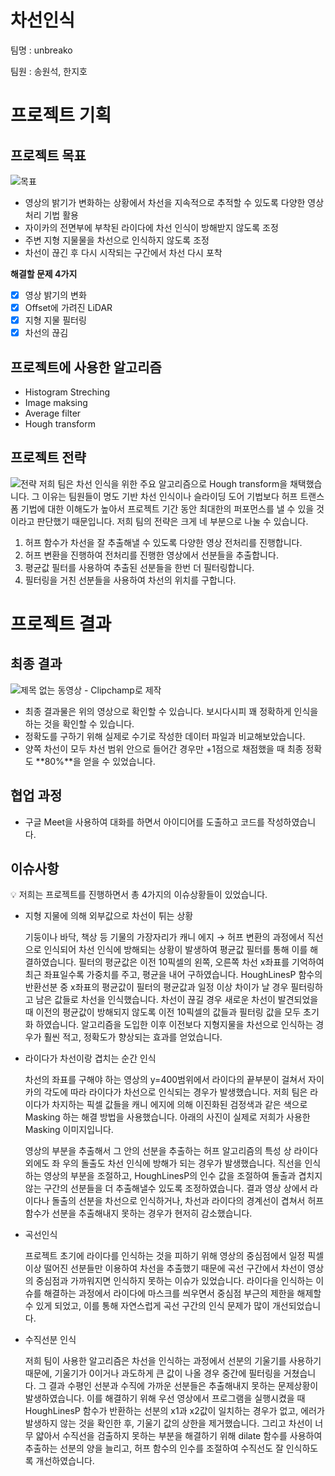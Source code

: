# 차선인식 

<aside>
팀명 : unbreako

팀원 : 송원석, 한지호

</aside>

# 프로젝트 기획

## 프로젝트 목표
![목표](https://user-images.githubusercontent.com/62413303/208063032-e54a02da-de23-4323-a8ef-295289dfe1ef.png)

- 영상의 밝기가 변화하는 상황에서 차선을 지속적으로 추적할 수 있도록 다양한 영상처리 기법 활용
- 자이카의 전면부에 부착된 라이다에 차선 인식이 방해받지 않도록 조정
- 주변 지형 지물물을 차선으로 인식하지 않도록 조정
- 차선이 끊긴 후 다시 시작되는 구간에서 차선 다시 포착

**해결할 문제 4가지**

- [x]  영상 밝기의 변화
- [x]  Offset에 가려진 LiDAR
- [x]  지형 지물 필터링
- [x]  차선의 끊김

## 프로젝트에 사용한 알고리즘

- Histogram Streching
- Image maksing
- Average filter
- Hough transform

## 프로젝트 전략
![전략](https://user-images.githubusercontent.com/62413303/208063059-b5a4ebc8-0c37-43c1-8da5-8d25e3bb5f48.png)
 저희 팀은 차선 인식을 위한 주요 알고리즘으로 Hough transform을 채택했습니다. 그 이유는 팀원들이 명도 기반 차선 인식이나 슬라이딩 도어 기법보다 허프 트랜스폼 기법에 대한 이해도가 높아서 프로젝트 기간 동안 최대한의 퍼포먼스를 낼 수 있을 것이라고 판단했기 때문입니다.
  저희 팀의 전략은 크게 네 부분으로 나눌 수 있습니다.

   1. 허프 함수가 차선을 잘 추출해낼 수 있도록 다양한 영상 전처리를 진행합니다.
   2. 허프 변환을 진행하여 전처리를 진행한 영상에서 선분들을 추출합니다.
   3. 평균값 필터를 사용하여 추출된 선분들을 한번 더 필터링합니다.
   4. 필터링을 거친 선분들을 사용하여 차선의 위치를 구합니다.

# 프로젝트 결과

## 최종 결과
![제목 없는 동영상 - Clipchamp로 제작](https://user-images.githubusercontent.com/62413303/208063504-e9f27185-966c-4083-b30d-ae253acc28ee.gif)
- 최종 결과물은 위의 영상으로 확인할 수 있습니다. 보시다시피 꽤 정확하게 인식을 하는 것을 확인할 수 있습니다.
- 정확도를 구하기 위해 실제로 수기로 작성한 데이터 파일과 비교해보았습니다.
- 양쪽 차선이 모두 차선 범위 안으로 들어간 경우만 +1점으로 채점했을 때 최종 정확도 **80%**을 얻을 수 있었습니다.

## 협업 과정

- 구글 Meet을 사용하여 대화를 하면서 아이디어를 도출하고 코드를 작성하였습니다.

## 이슈사항

<aside>
💡 저희는 프로젝트를 진행하면서 총 4가지의 이슈상황들이 있었습니다.

</aside>

- 지형 지물에 의해 외부값으로 차선이 튀는 상황

    기둥이나 바닥, 책상 등 기물의 가장자리가 캐니 에지 → 허프 변환의 과정에서 직선으로 인식되어 차선 인식에 방해되는 상황이 발생하여 평균값 필터를 통해 이를 해결하였습니다.
     필터의 평균값은 이전 10픽셀의 왼쪽, 오른쪽 차선 x좌표를 기억하여 최근 좌표일수록 가중치를 주고, 평균을 내어 구하였습니다. HoughLinesP 함수의 반환선분 중 x좌표의 평균값이 필터의 평균값과 일정 이상 차이가 날 경우 필터링하고 남은 값들로 차선을 인식했습니다. 차선이 끊길 경우 새로운 차선이 발견되었을 때 이전의 평균값이 방해되지 않도록 이전 10픽셀의 값들과 필터링 값을 모두 초기화 하였습니다.
     알고리즘을 도입한 이후 이전보다 지형지물을 차선으로 인식하는 경우가 훨씬 적고, 정확도가 향상되는 효과를 얻었습니다.

- 라이다가 차선이랑 겹치는 순간 인식
    
    차선의 좌표를 구해야 하는 영상의 y=400범위에서 라이다의 끝부분이 걸쳐서 자이카의 각도에 따라 라이다가 차선으로 인식되는 경우가 발생했습니다. 저희 팀은 라이다가 차지하는 픽셀 값들을 캐니 에지에 의해 이진화된 검정색과 같은 색으로 Masking 하는 해결 방법을 사용했습니다. 아래의 사진이 실제로 저희가 사용한 Masking 이미지입니다.
    
    영상의 부분을 추출해서 그 안의 선분을 추출하는 허프 알고리즘의 특성 상 라이다 외에도 좌 우의 돌출도 차선 인식에 방해가 되는 경우가 발생했습니다. 직선을 인식하는 영상의 부분을 조절하고, HoughLinesP의 인수 값을 조절하여 돌출과 겹치지 않는 구간의 선분들을 더 추출해낼수 있도록 조정하였습니다.
    결과 영상 상에서 라이다나 돌출의 선분을 차선으로 인식하거나, 차선과 라이다의 경계선이 겹쳐서 허프 함수가 선분을 추출해내지 못하는 경우가 현저히 감소했습니다.
    
- 곡선인식
    
     프로젝트 초기에 라이다를 인식하는 것을 피하기 위해 영상의 중심점에서 일정 픽셀 이상 떨어진 선분들만 이용하여 차선을 추출했기 때문에 곡선 구간에서 차선이 영상의 중심점과 가까워지면 인식하지 못하는 이슈가 있었습니다.
     라이다을 인식하는 이슈를 해결하는 과정에서 라이다에 마스크를 씌우면서 중심점 부근의 제한을 해제할 수 있게 되었고, 이를 통해 자연스럽게 곡선 구간의 인식 문제가 많이 개선되었습니다.
    
- 수직선분 인식
    
    저희 팀이 사용한 알고리즘은 차선을 인식하는 과정에서 선분의 기울기를 사용하기 때문에, 기울기가 0이거나 과도하게 큰 값이 나올 경우 중간에 필터링을 거쳤습니다. 그 결과 수평인 선분과 수직에 가까운 선분들은 추출해내지 못하는 문제상황이 발생하였습니다.
    이를 해결하기 위해 우선 영상에서 프로그램을 실행시켰을 때 HoughLinesP 함수가 반환하는 선분의 x1과 x2값이 일치하는 경우가 없고, 에러가 발생하지 않는 것을 확인한 후, 기울기 값의 상한을 제거했습니다. 그리고 차선이 너무 얇아서 수직선을 검출하지 못하는 부분을 해결하기 위해 dilate 함수를 사용하여 추출하는 선분의 양을 늘리고, 허프 함수의 인수를 조절하여 수직선도 잘 인식하도록 개선하였습니다.
    
